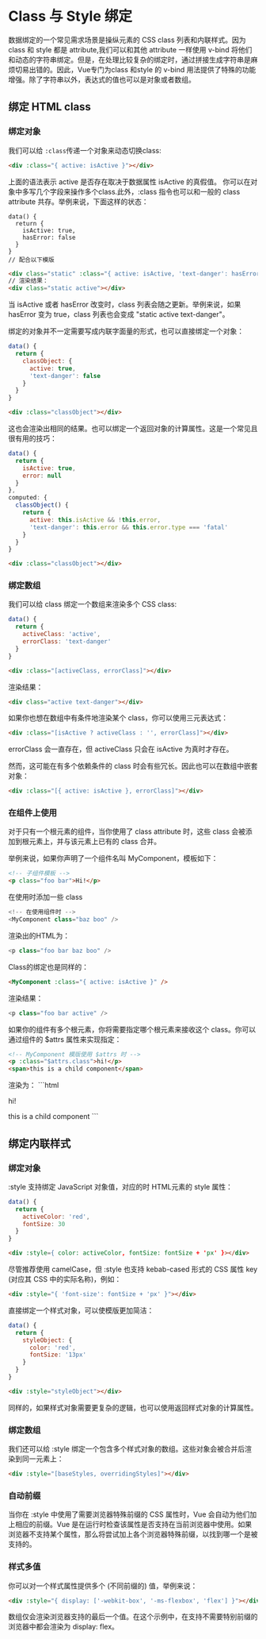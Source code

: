 # Class 与 Style 绑定
数据绑定的一个常见需求场景是操纵元素的 CSS class 列表和内联样式。因为 class 和 style 都是 attribute,我们可以和其他 attribute 一样使用 v-bind 将他们和动态的字符串绑定。但是，在处理比较复杂的绑定时，通过拼接生成字符串是麻烦切易出错的。因此，Vue专门为class 和style 的 v-bind 用法提供了特殊的功能增强。除了字符串以外，表达式的值也可以是对象或者数组。
## 绑定 HTML class
### 绑定对象
我们可以给 `:class`传递一个对象来动态切换class:
```html
<div :class="{ active: isActive }"></div>
```
上面的语法表示 active 是否存在取决于数据属性 isActive 的真假值。
你可以在对象中多写几个字段来操作多个class.此外，:class 指令也可以和一般的 class attribute 共存。举例来说，下面这样的状态：
```
data() {
  return {
    isActive: true,
    hasError: false
  }
}
// 配合以下模版
```
```html
<div class="static" :class="{ active: isActive, 'text-danger': hasError }"></div>
// 渲染结果：
<div class="static active"></div>
```
当 isActive 或者 hasError 改变时，class 列表会随之更新。举例来说，如果 hasError 变为 true，class 列表也会变成 "static active text-danger"。

绑定的对象并不一定需要写成内联字面量的形式，也可以直接绑定一个对象：
```js
data() {
  return {
    classObject: {
      active: true,
      'text-danger': false
    }
  }
}
```
```html
<div :class="classObject"></div>
```
这也会渲染出相同的结果。也可以绑定一个返回对象的计算属性。这是一个常见且很有用的技巧：
```js
data() {
  return {
    isActive: true,
    error: null
  }
},
computed: {
  classObject() {
    return {
      active: this.isActive && !this.error,
      'text-danger': this.error && this.error.type === 'fatal'
    }
  }
}
```
```html
<div :class="classObject"></div>
```
### 绑定数组
我们可以给 class 绑定一个数组来渲染多个 CSS class:
```js
data() {
  return {
    activeClass: 'active',
    errorClass: 'text-danger'
  }
}
```
```html
<div :class="[activeClass, errorClass]"></div>
```
渲染结果：
```html
<div class="active text-danger"></div>
```
如果你也想在数组中有条件地渲染某个 class，你可以使用三元表达式：
```html
<div :class="[isActive ? activeClass : '', errorClass]"></div>
```
errorClass 会一直存在，但 activeClass 只会在 isActive 为真时才存在。

然而，这可能在有多个依赖条件的 class 时会有些冗长。因此也可以在数组中嵌套对象：
```html
<div :class="[{ active: isActive }, errorClass]"></div>
```
### 在组件上使用
对于只有一个根元素的组件，当你使用了 class attribute 时，这些 class 会被添加到根元素上，并与该元素上已有的 class 合并。

举例来说，如果你声明了一个组件名叫 MyComponent，模板如下：
```html
<!-- 子组件模板 -->
<p class="foo bar">Hi!</p>
```
在使用时添加一些 class
```js
<!-- 在使用组件时 -->
<MyComponent class="baz boo" />
```
渲染出的HTML为：
```js
<p class="foo bar baz boo" />
```

Class的绑定也是同样的：
```html
<MyComponent :class="{ active: isActive }" />
```
渲染结果：
```js
<p class="foo bar active" />
```
如果你的组件有多个根元素，你将需要指定哪个根元素来接收这个 class。你可以通过组件的 $attrs 属性来实现指定：
```html
<!-- MyComponent 模版使用 $attrs 时 -->
<p :class="$attrs.class">hi!</p>
<span>this is a child component</span>
```
<MyComponent class="baz"/>
渲染为：
```html
<p class="baz">hi!</p>
<span>this is a child component</span>
```

## 绑定内联样式
### 绑定对象
:style 支持绑定 JavaScript 对象值，对应的时 HTML元素的 style 属性：
```js
data() {
  return {
    activeColor: 'red',
    fontSize: 30
  }
}
```
```html
<div :style={ color: activeColor, fontSize: fontSize + 'px' }></div>
```
尽管推荐使用 camelCase，但 :style 也支持 kebab-cased 形式的 CSS 属性 key (对应其 CSS 中的实际名称)，例如：
```html
<div :style="{ 'font-size': fontSize + 'px' }"></div>
```
直接绑定一个样式对象，可以使模版更加简洁：
```js
data() {
  return {
    styleObject: {
      color: 'red',
      fontSize: '13px'
    }
  }
}
```
```html
<div :style="styleObject"></div>
```
同样的，如果样式对象需要更复杂的逻辑，也可以使用返回样式对象的计算属性。

### 绑定数组
我们还可以给 :style 绑定一个包含多个样式对象的数组。这些对象会被合并后渲染到同一元素上：
```html
<div :style="[baseStyles, overridingStyles]"></div>
```
### 自动前缀
当你在 :style 中使用了需要浏览器特殊前缀的 CSS 属性时，Vue 会自动为他们加上相应的前缀。Vue 是在运行时检查该属性是否支持在当前浏览器中使用。如果浏览器不支持某个属性，那么将尝试加上各个浏览器特殊前缀，以找到哪一个是被支持的。

### 样式多值

你可以对一个样式属性提供多个 (不同前缀的) 值，举例来说：
```html
<div :style="{ display: ['-webkit-box', '-ms-flexbox', 'flex'] }"></div>
```
数组仅会渲染浏览器支持的最后一个值。在这个示例中，在支持不需要特别前缀的浏览器中都会渲染为 display: flex。

